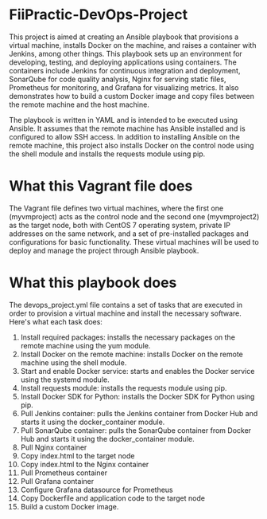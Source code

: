 # FiiPractic-DevOps-Project

This project is aimed at creating an Ansible playbook that provisions a virtual machine, installs Docker on the machine, and raises a container with Jenkins, among other things. This playbook sets up an environment for developing, testing, and deploying applications using containers. The containers include Jenkins for continuous integration and deployment, SonarQube for code quality analysis, Nginx for serving static files, Prometheus for monitoring, and Grafana for visualizing metrics. It also demonstrates how to build a custom Docker image and copy files between the remote machine and the host machine.

The playbook is written in YAML and is intended to be executed using Ansible. It assumes that the remote machine has Ansible installed and is configured to allow SSH access. In addition to installing Ansible on the remote machine, this project also installs Docker on the control node using the shell module and installs the requests module using pip.

# What this Vagrant file does

The Vagrant file defines two virtual machines, where the first one (myvmproject) acts as the control node and the second one (myvmproject2) as the target node, both with CentOS 7 operating system, private IP addresses on the same network, and a set of pre-installed packages and configurations for basic functionality. These virtual machines will be used to deploy and manage the project through Ansible playbook.

# What this playbook does

The devops_project.yml file contains a set of tasks that are executed in order to provision a virtual machine and install the necessary software. Here's what each task does:

1.  Install required packages: installs the necessary packages on the remote machine using the yum module.
2.  Install Docker on the remote machine: installs Docker on the remote machine using the shell module.
3.  Start and enable Docker service: starts and enables the Docker service using the systemd module.
4.  Install requests module: installs the requests module using pip.
5.  Install Docker SDK for Python: installs the Docker SDK for Python using pip.
6.  Pull Jenkins container: pulls the Jenkins container from Docker Hub and starts it using the docker_container module.
7.  Pull SonarQube container: pulls the SonarQube container from Docker Hub and starts it using the docker_container module.
8.  Pull Nginx container
9.  Copy index.html to the target node
10. Copy index.html to the Nginx container
11. Pull Prometheus container
12. Pull Grafana container
13. Configure Grafana datasource for Prometheus
14. Copy Dockerfile and application code to the target node
15. Build a custom Docker image.
